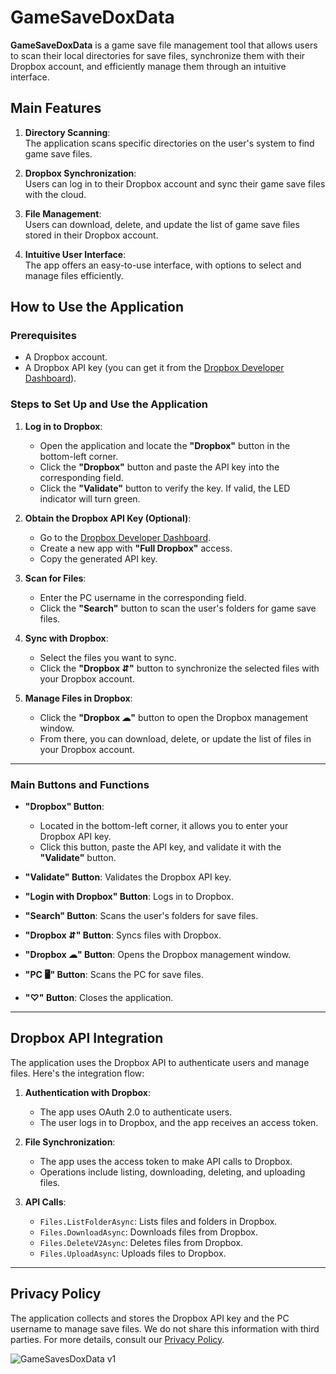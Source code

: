 
# GameSaveDoxData

**GameSaveDoxData** is a game save file management tool that allows users to scan their local directories for save files, synchronize them with their Dropbox account, and efficiently manage them through an intuitive interface.

## Main Features

1. **Directory Scanning**:  
   The application scans specific directories on the user's system to find game save files.

2. **Dropbox Synchronization**:  
   Users can log in to their Dropbox account and sync their game save files with the cloud.

3. **File Management**:  
   Users can download, delete, and update the list of game save files stored in their Dropbox account.

4. **Intuitive User Interface**:  
   The app offers an easy-to-use interface, with options to select and manage files efficiently.

## How to Use the Application

### Prerequisites
- A Dropbox account.
- A Dropbox API key (you can get it from the [Dropbox Developer Dashboard](https://www.dropbox.com/developers/apps)).

### Steps to Set Up and Use the Application

1. **Log in to Dropbox**:
   - Open the application and locate the **"Dropbox"** button in the bottom-left corner.
   - Click the **"Dropbox"** button and paste the API key into the corresponding field.
   - Click the **"Validate"** button to verify the key. If valid, the LED indicator will turn green.

2. **Obtain the Dropbox API Key (Optional)**:
   - Go to the [Dropbox Developer Dashboard](https://www.dropbox.com/developers/apps).
   - Create a new app with **"Full Dropbox"** access.
   - Copy the generated API key.

3. **Scan for Files**:
   - Enter the PC username in the corresponding field.
   - Click the **"Search"** button to scan the user's folders for game save files.

4. **Sync with Dropbox**:
   - Select the files you want to sync.
   - Click the **"Dropbox ⇵"** button to synchronize the selected files with your Dropbox account.

5. **Manage Files in Dropbox**:
   - Click the **"Dropbox ☁"** button to open the Dropbox management window.
   - From there, you can download, delete, or update the list of files in your Dropbox account.

---

### Main Buttons and Functions

- **"Dropbox" Button**:  
  - Located in the bottom-left corner, it allows you to enter your Dropbox API key.
  - Click this button, paste the API key, and validate it with the **"Validate"** button.

- **"Validate" Button**: Validates the Dropbox API key.  
- **"Login with Dropbox" Button**: Logs in to Dropbox.  
- **"Search" Button**: Scans the user's folders for save files.  
- **"Dropbox ⇵" Button**: Syncs files with Dropbox.  
- **"Dropbox ☁" Button**: Opens the Dropbox management window.  
- **"PC 🖥" Button**: Scans the PC for save files.  
- **"♡" Button**: Closes the application.  

---

## Dropbox API Integration

The application uses the Dropbox API to authenticate users and manage files. Here's the integration flow:

1. **Authentication with Dropbox**:
   - The app uses OAuth 2.0 to authenticate users.
   - The user logs in to Dropbox, and the app receives an access token.

2. **File Synchronization**:
   - The app uses the access token to make API calls to Dropbox.
   - Operations include listing, downloading, deleting, and uploading files.

3. **API Calls**:
   - `Files.ListFolderAsync`: Lists files and folders in Dropbox.
   - `Files.DownloadAsync`: Downloads files from Dropbox.
   - `Files.DeleteV2Async`: Deletes files from Dropbox.
   - `Files.UploadAsync`: Uploads files to Dropbox.

---

## Privacy Policy

The application collects and stores the Dropbox API key and the PC username to manage save files. We do not share this information with third parties. For more details, consult our [Privacy Policy](https://docs.google.com/document/d/1Nx1AiREQtFlXOAXRFG812Kg21NW0BOLdmUEjV1Jfeg4/edit?usp=sharing).

![GameSavesDoxData v1](https://github.com/user-attachments/assets/f4aba752-a4de-4933-9fa2-7c01ccafe5ab)
